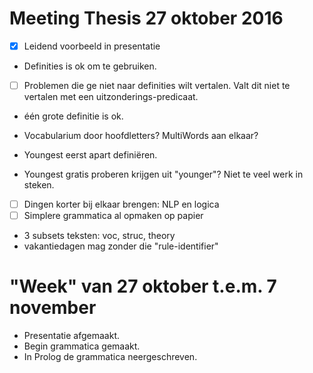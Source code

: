# Meeting Thesis 27 oktober 2016

- [x] Leidend voorbeeld in presentatie

- Definities is ok om te gebruiken.

- [ ] Problemen die ge niet naar definities wilt vertalen. Valt dit niet te vertalen met een uitzonderings-predicaat.
- één grote definitie is ok.

- Vocabularium door hoofdletters? MultiWords aan elkaar?

- Youngest eerst apart definiëren.
- Youngest gratis proberen krijgen uit "younger"? Niet te veel werk in steken.

- [ ] Dingen korter bij elkaar brengen: NLP en logica
- [ ] Simplere grammatica al opmaken op papier
- 3 subsets teksten: voc, struc, theory
- vakantiedagen mag zonder die "rule-identifier"

# "Week" van 27 oktober t.e.m. 7 november

- Presentatie afgemaakt.
- Begin grammatica gemaakt.
- In Prolog de grammatica neergeschreven.
